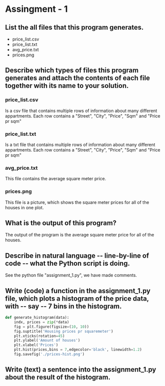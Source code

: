# Assingment - 1

## List the all files that this program generates.
   - price_list.csv
   - price_list.txt
   - avg_price.txt
   - prices.png

## Describe which types of files this program generates and attach the contents of each file together with its name to your solution.
   
### price_list.csv

Is a csv file that contains multiple rows of information about many different appartments. Each row contains a "Street", "City", "Price", "Sqm" and "Price pr sqm"

### price_list.txt

Is a txt file that contains multiple rows of information about many different appartments. Each row contains a "Street", "City", "Price", "Sqm" and "Price pr sqm"

### avg_price.txt

This file contains the average square meter price.

### prices.png

This file is a picture, which shows the square meter prices for all of the houses in one plot.


## What is the output of this program?
   The output of the program is the average square meter price for all of the houses.

## Describe in natural language -- line-by-line of code -- what the Python script is doing.

See the python file "assignment_1.py", we have made comments.

## Write (code) a function in the assignment_1.py file, which plots a histogram of the price data, with -- say -- 7 bins in the histogram.

```python
def generate_histogram(data):
    indx, prices = zip(*data)
    fig = plt.figure(figsize=(10, 10))
    fig.suptitle('Housing prices pr squaremeter')
    plt.xticks(rotation=45)
    plt.ylabel('Amount of houses')
    plt.xlabel('Prices')
    plt.hist(prices,bins = 7,edgecolor='black', linewidth=1.2)
    fig.savefig('./prices-hist.png')
```

## Write (text) a sentence into the assignment_1.py about the result of the histogram.